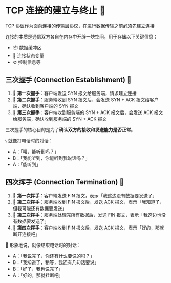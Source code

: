 # TCP 连接的建立与终止 🤝

TCP 协议作为面向连接的传输层协议，在进行数据传输之前必须先建立连接

连接的本质是通信双方各自在内存中开辟一块空间，用于存储以下关键信息：

- 📦 数据缓冲区
- 🔄 连接状态变量
- ⚙️ 控制信息等

## 三次握手 (Connection Establishment) 🌟

1. 🔵 **第一次握手**：客户端发送 SYN 报文给服务端，请求建立连接
2. 🔴 **第二次握手**：服务端收到 SYN 报文后，会发送 SYN + ACK 报文给客户端，确认收到客户端的 SYN 报文
3. 🔵 **第三次握手**：客户端收到服务端的 SYN + ACK 报文后，会发送 ACK 报文给服务端，确认收到服务端的 SYN + ACK 报文

三次握手的核心目的是为了**确认双方的接收和发送能力是否正常**。

📞 就像打电话时的对话：

- A：「喂，能听到吗？」
- B：「我能听到，你能听到我说话吗？」
- A：「能听到」

## 四次挥手 (Connection Termination) 👋

1. 🔵 **第一次挥手**：客户端发送 FIN 报文，表示「我这边没有数据要发送了」
2. 🔴 **第二次挥手**：服务端收到 FIN 报文后，发送 ACK 报文，表示「我知道了，但我可能还有数据要发送」
3. 🔴 **第三次挥手**：服务端处理完所有数据后，发送 FIN 报文，表示「我这边也没有数据要发送了」
4. 🔵 **第四次挥手**：客户端收到 FIN 报文后，发送 ACK 报文，表示「好的，那就断开连接吧」

📱 形象地说，就像结束电话时的对话：

- A：「我说完了，你还有什么要说的吗？」
- B：「我知道了，稍等，我还有几句话要说」
- B：「好了，我也说完了」
- A：「好的，那就挂断吧」
